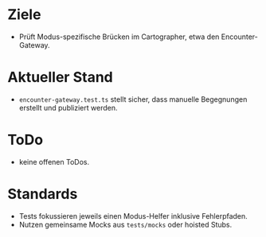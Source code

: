 # Ziele
- Prüft Modus-spezifische Brücken im Cartographer, etwa den Encounter-Gateway.

# Aktueller Stand
- `encounter-gateway.test.ts` stellt sicher, dass manuelle Begegnungen erstellt und publiziert werden.

# ToDo
- keine offenen ToDos.

# Standards
- Tests fokussieren jeweils einen Modus-Helfer inklusive Fehlerpfaden.
- Nutzen gemeinsame Mocks aus `tests/mocks` oder hoisted Stubs.
